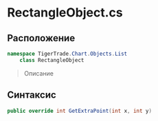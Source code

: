 
# RectangleObject.cs
## Расположение
```csharp
namespace TigerTrade.Chart.Objects.List  
    class RectangleObject
```

> Описание

## Синтаксис
```csharp
public override int GetExtraPoint(int x, int y)
```
